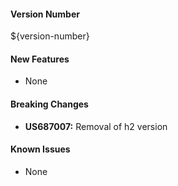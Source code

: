 #### Version Number
${version-number}

#### New Features
 - None

#### Breaking Changes
 - **US687007:** Removal of h2 version

#### Known Issues
 - None
